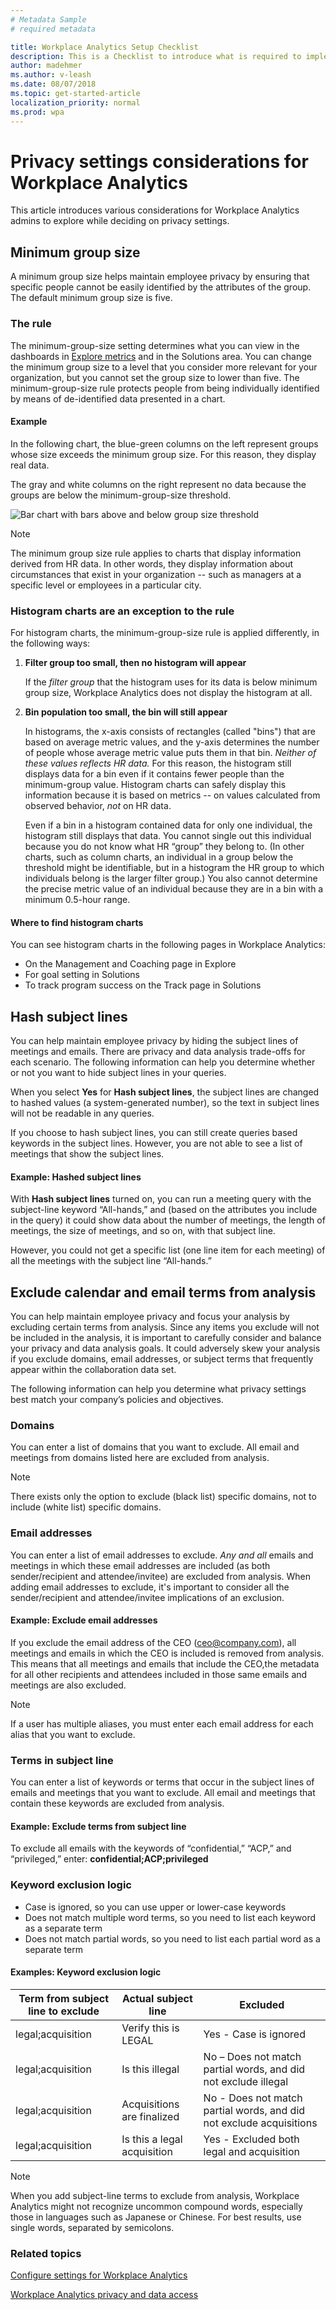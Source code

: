 ```yaml
---
# Metadata Sample
# required metadata

title: Workplace Analytics Setup Checklist
description: This is a Checklist to introduce what is required to implement Workplace Analytics for your Organization
author: madehmer
ms.author: v-leash
ms.date: 08/07/2018
ms.topic: get-started-article
localization_priority: normal 
ms.prod: wpa
---
```

# Privacy settings considerations for Workplace Analytics 

This article introduces various considerations for Workplace Analytics admins to explore while deciding on privacy settings.

## Minimum group size

A minimum group size helps maintain employee privacy by ensuring that specific people cannot be easily identified by the attributes of the group. The default minimum group size is five.

### The rule

The minimum-group-size setting determines what you can view in the dashboards in [Explore metrics](../Use/Explore-Metrics-Week-in-the-Life.md) and in the Solutions area. You can change the minimum group size to a level that you consider more relevant for your organization, but you cannot set the group size to lower than five. The minimum-group-size rule protects people from being individually identified by means of de-identified data presented in a chart.

#### Example

In the following chart, the blue-green columns on the left represent groups whose size exceeds the minimum group size. For this reason, they display real data.

The gray and white columns on the right represent no data because the groups are below the minimum-group-size threshold.

<img src="../Images/WpA/group-size-bars.png" alt="Bar chart with bars above and below group size threshold">

> [!Note]
> The minimum group size rule applies to charts that display information derived from HR data. In other words, they display information about circumstances that exist in your organization -- such as managers at a specific level or employees in a particular city.  

### Histogram charts are an exception to the rule

For histogram charts, the minimum-group-size rule is applied differently, in the following ways:

1. **Filter group too small, then no histogram will appear**

   If the _filter group_ that the histogram uses for its data is below minimum group size, Workplace Analytics does not display the histogram at all.

2. **Bin population too small, the bin will still appear**

   In histograms, the x-axis consists of rectangles (called "bins") that are based on average metric values, and the y-axis determines the number of people whose average metric value puts them in that bin. _Neither of these values reflects HR data._ For this reason, the histogram still displays data for a bin even if it contains fewer people than the minimum-group value. Histogram charts can safely display this information because it is based on metrics -- on values calculated from observed behavior, _not_ on HR data.

   Even if a bin in a histogram contained data for only one individual, the histogram still displays that data. You cannot single out this individual because you do not know what HR “group” they belong to. (In other charts, such as column charts, an individual in a group below the threshold might be identifiable, but in a histogram the HR group to which individuals belong is the larger filter group.) You also cannot determine the precise metric value of an individual because they are in a bin with a minimum 0.5-hour range.

#### Where to find histogram charts

You can see histogram charts in the following pages in Workplace Analytics:

* On the Management and Coaching page in Explore
* For goal setting in Solutions
* To track program success on the Track page in Solutions

## Hash subject lines 
You can help maintain employee privacy by hiding the subject lines of meetings and emails. There are privacy and data analysis trade-offs for each scenario. The following information can help you determine whether or not you want to hide subject lines in your queries.  

When you select **Yes** for **Hash subject lines**, the subject lines are changed to hashed values (a system-generated number), so the text in subject lines will not be readable in any queries.

If you choose to hash subject lines, you can still create queries based keywords in the subject lines. However, you are not able to see a list of meetings that show the subject lines.

#### Example: Hashed subject lines
With **Hash subject lines** turned on, you can run a meeting query with the subject-line keyword “All-hands,” and (based on the attributes you include in the query) it could show data about the number of meetings, the length of meetings, the size of meetings, and so on, with that subject line. 

However, you could not get a specific list (one line item for each meeting) of all the meetings with the subject line “All-hands.”

## Exclude calendar and email terms from analysis 
You can help maintain employee privacy and focus your analysis by excluding certain terms from analysis. Since any items you exclude will not be included in the analysis, it is important to carefully consider and balance your privacy and data analysis goals. It could adversely skew your analysis if you exclude domains, email addresses, or subject terms that frequently appear within the collaboration data set.

The following information can help you determine what privacy settings best match your company’s policies and objectives.

### Domains

You can enter a list of domains that you want to exclude. All email and meetings from domains listed here are excluded from analysis.

> [!Note]
> There exists only the option to exclude (black list) specific domains, not to include (white list) specific domains.

### Email addresses

You can enter a list of email addresses to exclude. _Any and all_ emails and meetings in which these email addresses are included (as both sender/recipient and attendee/invitee) are excluded from analysis. When adding email addresses to exclude, it's important to consider all the sender/recipient and attendee/invitee implications of an exclusion.

#### Example: Exclude email addresses

If you exclude the email address of the CEO (ceo@company.com), all meetings and emails in which the CEO is included is removed from analysis. This means that all meetings and emails that include the CEO,the metadata for all other recipients and attendees included in those same emails and meetings are also excluded.

> [!Note]
> If a user has multiple aliases, you must enter each email address for each alias that you want to exclude.

### Terms in subject line

You can enter a list of keywords or terms that occur in the subject lines of emails and meetings that you want to exclude. All email and meetings that contain these keywords are excluded from analysis.

#### Example: Exclude terms from subject line

To exclude all emails with the keywords of “confidential,” “ACP,” and “privileged,” enter: **confidential;ACP;privileged**

### Keyword exclusion logic

* Case is ignored, so you can use upper or lower-case keywords
* Does not match multiple word terms, so you need to list each keyword as a separate term
* Does not match partial words, so you need to list each partial word as a separate term

#### Examples: Keyword exclusion logic

Term from subject line to exclude | Actual subject line | Excluded
---------|----------|---------
 legal;acquisition | Verify this is LEGAL | Yes - Case is ignored
 legal;acquisition | Is this illegal | No – Does not match partial words, and did not exclude illegal
 legal;acquisition | Acquisitions are finalized | No - Does not match partial words, and did not exclude acquisitions
 legal;acquisition |Is this a legal acquisition | Yes  - Excluded both legal and acquisition

 > [!Note]
 > When you add subject-line terms to exclude from analysis, Workplace Analytics might not recognize uncommon compound words, especially those in languages such as Japanese or Chinese. For best results, use single words, separated by semicolons.

### Related topics

[Configure settings for Workplace Analytics](../Use/Settings.md)

[Workplace Analytics privacy and data access](../Overview/Privacy-And-Data-Access.md)
